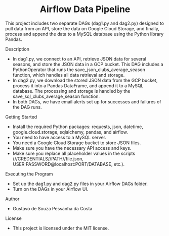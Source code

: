 
<div align="center" dir="auto">
  <h1> Airflow Data Pipeline </h1>
</div>

This project includes two separate DAGs (dag1.py and dag2.py) designed to pull data from an API, store the data on Google Cloud Storage, and finally, process and append the data to a MySQL database using the Python library Pandas.

Description
- In dag1.py, we connect to an API, retrieve JSON data for several seasons, and store the JSON data in a GCP bucket. This DAG includes a PythonOperator that runs the save_json_clubs_average_season function, which handles all data retrieval and storage.
- In dag2.py, we download the stored JSON data from the GCP bucket, process it into a Pandas DataFrame, and append it to a MySQL database. The processing and storage is handled by the save_sql_clubs_average_season function.
- In both DAGs, we have email alerts set up for successes and failures of the DAG runs.

Getting Started
- Install the required Python packages: requests, json, datetime, google.cloud.storage, sqlalchemy, pandas, and airflow.
- You need to have access to a MySQL server.
- You need a Google Cloud Storage bucket to store JSON files.
- Make sure you have the necessary API access and keys.
- Make sure you replace all placeholder values in the scripts (//CREDENTIALS//PATH//file.json, USER:PASSWORD@localhost:PORT/DATABASE, etc.).

Executing the Program
- Set up the dag1.py and dag2.py files in your Airflow DAGs folder.
- Turn on the DAGs in your Airflow UI.

Author
- Gustavo de Souza Pessanha da Costa

License
- This project is licensed under the MIT license.

